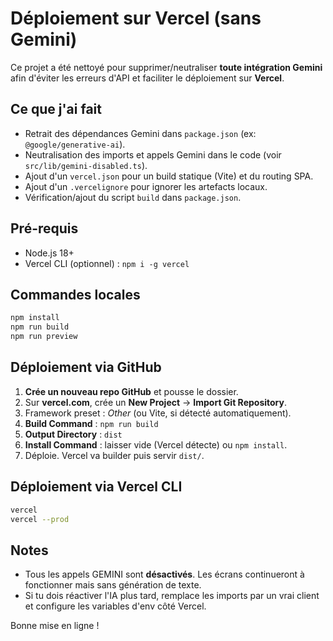 # Déploiement sur Vercel (sans Gemini)

Ce projet a été nettoyé pour supprimer/neutraliser **toute intégration Gemini** afin d'éviter les erreurs d'API
et faciliter le déploiement sur **Vercel**.

## Ce que j'ai fait
- Retrait des dépendances Gemini dans `package.json` (ex: `@google/generative-ai`).
- Neutralisation des imports et appels Gemini dans le code (voir `src/lib/gemini-disabled.ts`).
- Ajout d'un `vercel.json` pour un build statique (Vite) et du routing SPA.
- Ajout d'un `.vercelignore` pour ignorer les artefacts locaux.
- Vérification/ajout du script `build` dans `package.json`.

## Pré-requis
- Node.js 18+
- Vercel CLI (optionnel) : `npm i -g vercel`

## Commandes locales
```bash
npm install
npm run build
npm run preview
```

## Déploiement via GitHub
1. **Crée un nouveau repo GitHub** et pousse le dossier.
2. Sur **vercel.com**, crée un **New Project** → **Import Git Repository**.
3. Framework preset : *Other* (ou Vite, si détecté automatiquement).
4. **Build Command** : `npm run build`
5. **Output Directory** : `dist`
6. **Install Command** : laisser vide (Vercel détecte) ou `npm install`.
7. Déploie. Vercel va builder puis servir `dist/`.

## Déploiement via Vercel CLI
```bash
vercel
vercel --prod
```

## Notes
- Tous les appels GEMINI sont **désactivés**. Les écrans continueront à fonctionner mais sans génération de texte.
- Si tu dois réactiver l'IA plus tard, remplace les imports par un vrai client et configure les variables d'env côté Vercel.

Bonne mise en ligne !
